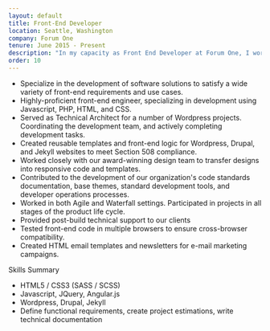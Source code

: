 ```yaml
---
layout: default
title: Front-End Developer
location: Seattle, Washington
company: Forum One
tenure: June 2015 - Present
description: "In my capacity as Front End Developer at Forum One, I work with our project teams to actualize interactive, responsive websites that reflect the designs produced by our award winning creative team.  Forum One specializes in the implementation of highly customized content management systems using Drupal and WordPress as well as numerous other web technologies."
order: 10
---
```

- Specialize in the development of software solutions to satisfy a wide variety of front-end requirements and use cases.
- Highly-proficient front-end engineer, specializing in development using Javascript, PHP, HTML, and CSS.
- Served as Technical Architect for a number of Wordpress projects. Coordinating the development team, and actively completing development tasks.
- Created reusable templates and front-end logic for Wordpress, Drupal, and Jekyll websites to meet Section 508 compliance.
- Worked closely with our award-winning design team to transfer designs into responsive code and templates.
- Contributed to the development of our organization's code standards documentation, base themes, standard development tools, and developer operations processes.
- Worked in both Agile and Waterfall settings. Participated in projects in all stages of the product life cycle.
- Provided post-build technical support to our clients
- Tested front-end code in multiple browsers to ensure cross-browser compatibility.
- Created HTML email templates and newsletters for e-mail marketing campaigns.

Skills Summary

- HTML5 / CSS3 (SASS / SCSS)
- Javascript,  JQuery,  Angular.js
- Wordpress, Drupal, Jekyll
- Define functional requirements, create project estimations, write technical documentation

<!-- Notable Projects

* [Science Philanthropy Alliance](http://sciencephilanthropyalliance.org){:target="_blank"}
* [Schusterman Foundation](https://www.schusterman.org){:target="_blank"}
* [Schusterman Opportunities](https://www.schusterman.org/opportunities){:target="_blank"}
* [Gates Grand Challenges](http://http://grandchallenges.org/){:target="_blank"}
* [Level One Project](https://leveloneproject.org){:target="_blank"}
* [DAI Longform Content](https://www.globalinnovationexchange.org/beyond-cash){:target="_blank"}
* [Forum One company website](http://forumone.com){:target="_blank"}
* [Population Services International](http://psi.org){:target="_blank"}
* [Summer Medical and Dental Education Program](http://smdep.org/){:target="_blank"}
* [Texas Academic Progression in Nursing](http://texasapin.org/){:target="_blank"} -->
